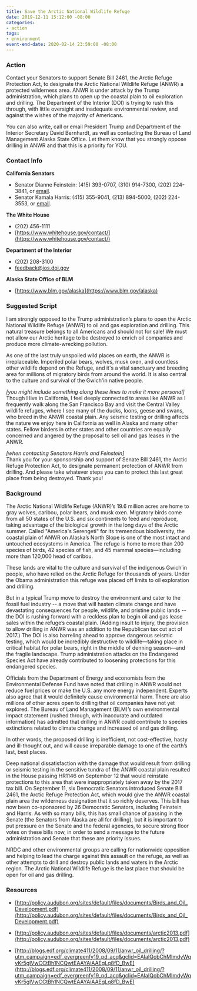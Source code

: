 ```yaml
---
title: Save the Arctic National Wildlife Refuge
date: 2019-12-11 15:12:00 -08:00
categories:
- action
tags:
- environment
event-end-date: 2020-02-14 23:59:00 -08:00
---
```


### Action
Contact your Senators to support Senate Bill 2461, the Arctic Refuge Protection Act, to designate the Arctic National Wildlife Refuge (ANWR) a protected wilderness area. ANWR is under attack by the Trump administration, which plans to open up the coastal plain to oil exploration and drilling. The Department of the Interior (DOI) is trying to rush this through, with little oversight and inadequate environmental review, and against the wishes of the majority of Americans.  

You can also write, call or email President Trump and Department of the Interior Secretary David Bernhardt, as well as contacting the Bureau of  Land Management Alaska State Office. Let them know that you strongly oppose drilling in ANWR and that this is a priority for YOU.  

### Contact Info
**California Senators**  
  * Senator Dianne Feinstein: (415) 393-0707, (310) 914-7300, (202) 224-3841, or [email](https://www.feinstein.senate.gov/public/index.cfm/e-mail-me).  
  * Senator Kamala Harris: (415) 355-9041, (213) 894-5000, (202) 224-3553, or [email](https://www.harris.senate.gov/contact).  

**The White House**  
  * (202) 456-1111  
  * [https://www.whitehouse.gov/contact/](https://www.whitehouse.gov/contact/)  

**Department of the Interior**  
  * (202) 208-3100  
  * <feedback@ios.doi.gov>  

**Alaska State Office of BLM**  
  * [https://www.blm.gov/alaska](https://www.blm.gov/alaska)  


### Suggested Script
I am strongly opposed to the Trump administration’s plans to open the Arctic National Wildlife Refuge (ANWR) to oil and gas exploration and drilling. This natural treasure belongs to all Americans and should not for sale! We must not allow our Arctic heritage to be destroyed to enrich oil companies and produce more climate-wrecking pollution.  

As one of the last truly unspoiled wild places on earth, the ANWR is irreplaceable. Imperiled polar bears, wolves, musk oxen, and countless other wildlife depend on the Refuge, and it's a vital sanctuary and breeding area for millions of migratory birds from around the world. It is also central to the culture and survival of the Gwich'in native people.  

*[you might include something along these lines to make it more personal]*  
Though I live in California, I feel deeply connected to areas like ANWR as I frequently walk along the San Francisco Bay and visit the Central Valley wildlife refuges, where I see many of the ducks, loons, geese and swans, who breed in the ANWR coastal plain. Any seismic testing or drilling affects the nature we enjoy here in California as well in Alaska and many other states.  Fellow birders in other states and other countries are equally concerned and angered by the proposal to sell oil and gas leases in the ANWR.  

*[when contacting Senators Harris and Feinstein]*   
Thank you for your sponsorship and support of Senate Bill 2461, the Arctic Refuge Protection Act, to designate permanent protection of ANWR from drilling.  And please take whatever steps you can to protect this last great place from being destroyed.  Thank you!  

### Background
The Arctic National Wildlife Refuge (ANWR)’s 19.6 million acres are home to gray wolves, caribou, polar bears, and musk oxen.  Migratory birds come from all 50 states of the U.S. and six continents to feed and reproduce, taking advantage of the biological growth in the long days of the Arctic summer. Called "America's Serengeti" for its tremendous biodiversity, the coastal plain of ANWR on Alaska’s North Slope is one of the most intact and untouched ecosystems in America. The refuge is home to more than 200 species of birds, 42 species of fish, and 45 mammal species—including more than 120,000 head of caribou.  

These lands are vital to the culture and survival of the indigenous Gwich’in people, who have relied on the Arctic Refuge for thousands of years. Under the Obama administration this refuge was placed off limits to oil exploration and drilling.  

But in a typical Trump move to destroy the environment and cater to the fossil fuel industry -- a move that will hasten climate change and have devastating consequences for people, wildlife, and pristine public lands -- the DOI is rushing forward with a reckless plan to begin oil and gas lease sales within the refuge’s coastal plain. (Adding insult to injury, the provision to allow drilling in ANWR was an addition to the Republican tax cut act of 2017.)  The DOI  is also barreling ahead to approve dangerous seismic testing, which would be incredibly destructive to wildlife—taking place in critical habitat for polar bears, right in the middle of denning season—and the fragile landscape.  Trump administration attacks on the Endangered Species Act have already contributed to loosening protections for this endangered species.  

Officials from the Department of Energy and economists from the Environmental Defense Fund have noted that drilling in ANWR would not reduce fuel prices or make the U.S. any more energy independent. Experts also agree that it would definitely cause environmental harm. There are also  millions of other acres open to drilling that oil companies have not yet explored. The Bureau of Land Management (BLM)’s own environmental impact statement (rushed through, with inaccurate and outdated information) has admitted that drilling in ANWR could contribute to species extinctions related to climate change and increased oil and gas drilling.  

In other words, the proposed drilling is inefficient, not cost-effective, hasty and ill-thought out, and will cause irreparable damage to one of the earth’s last, best places.  

Deep national dissatisfaction with the damage that would result from drilling or seismic testing in the sensitive tundra of the ANWR coastal plain resulted in the House passing HR1146 on September 12 that would reinstate protections to this area that were inappropriately taken away by the 2017 tax bill. On September 11, six Democratic Senators  introduced Senate Bill 2461, the Arctic Refuge Protection Act, which would give the ANWR coastal plain area the wilderness designation that it so richly deserves. This bill has now been co-sponsored by 26 Democratic Senators, including Feinstein and Harris. As with so many bills, this has small chance of passing in the Senate (the Senators from Alaska are all for drilling), but it is important to put pressure on the Senate and the federal agencies, to secure strong floor votes on these bills now, in order to send a message to the future administration and Senate that these are priority issues.  

NRDC and other environmental groups are calling for nationwide opposition and helping to lead the charge against this assault on the refuge, as well as other attempts to drill and destroy public lands and waters in the Arctic region. The Arctic National Wildlife Refuge is the last place that should be open for oil and gas drilling.  

### Resources
 * [http://policy.audubon.org/sites/default/files/documents/Birds_and_Oil_Development.pdf](http://policy.audubon.org/sites/default/files/documents/Birds_and_Oil_Development.pdf)  

 * [http://policy.audubon.org/sites/default/files/documents/arctic2013.pdf](http://policy.audubon.org/sites/default/files/documents/arctic2013.pdf)

 * [http://blogs.edf.org/climate411/2008/09/11/anwr_oil_drilling/?utm_campaign=edf_evergreenfy19_pd_acq&gclid=EAIaIQobChMImdyWqvKr5gIVwCCtBh1NCQwtEAAYAiAAEgLq8fD_BwE](http://blogs.edf.org/climate411/2008/09/11/anwr_oil_drilling/?utm_campaign=edf_evergreenfy19_pd_acq&gclid=EAIaIQobChMImdyWqvKr5gIVwCCtBh1NCQwtEAAYAiAAEgLq8fD_BwE)